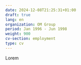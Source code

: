 ```yaml
---
date: 2024-12-08T21:25:31+01:00
draft: true
lang: en
organization: OM Group
period: Jan 1996 - Jun 1998
weight: 900
cv-section: employment
type: cv
---
```


Lorem
